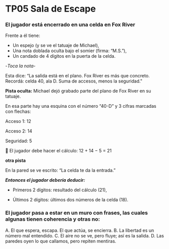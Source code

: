 # TP05 Sala de Escape

### El jugador está encerrado en una celda en Fox River
Frente a él tiene:

- Un espejo (y se ve el tatuaje de Michael),
- Una nota doblada oculta bajo el somier (firma: “M.S.”),
- Un candado de 4 dígitos en la puerta de la celda.

-*Toca la nota*-

Esta dice: “La salida está en el plano. Fox River es más que concreto. Recordá: celda 40, ala D. Suma de accesos, menos la seguridad."

**Pista oculta:**
Michael dejó grabado parte del plano de Fox River en su tatuaje.

En esa parte hay una esquina con el número “40-D” y 3 cifras marcadas con flechas:

Acceso 1: 12

Acceso 2: 14

Seguridad: 5

🧠 El jugador debe hacer el cálculo:
12 + 14 − 5 = 21

**otra pista**

En la pared se ve escrito: “La celda te da la entrada.”

***Entonces el jugador debería deducir:***

- Primeros 2 dígitos: resultado del cálculo (21),

- Últimos 2 dígitos: últimos dos números de la celda (18).

### El jugador pasa a estar en un muro con frases, las cuales algunas tienen coherencia y otras no:

A. El que espera, escapa. El que actúa, se encierra.
B. La libertad es un número mal entendido.
C. El aire no se ve, pero fluye; así es la salida.
D. Las paredes oyen lo que callamos, pero repiten mentiras.
